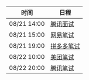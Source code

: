 | 时间          | 日程                                                                                                                            |
| ----------- | ----------------------------------------------------------------------------------------------------------------------------- |
| 08/21 14:00 | [腾讯面试](https://www.google.com/calendar/event?eid=OXA3ZWJmbnZtMDY1bjBhYWZhbGVmaHEybTQgYzZrZW9pbGFmdjk5cDE5dmw3ZmFpZHU4bWtAZw)  |
| 08/21 15:00 | [网易笔试](https://www.google.com/calendar/event?eid=Z3FyMWhuZWk5MDM2MTdmc282Y3Vzc25vYTQgYzZrZW9pbGFmdjk5cDE5dmw3ZmFpZHU4bWtAZw)  |
| 08/21 19:00 | [拼多多笔试](https://www.google.com/calendar/event?eid=Z28xbXNyZ2c0aGxjazBkZWZkNHY3NjU3YXMgYzZrZW9pbGFmdjk5cDE5dmw3ZmFpZHU4bWtAZw) |
| 08/22 10:00 | [美团笔试](https://www.google.com/calendar/event?eid=dG10NGUyNDhzNWZycmZpbXNnbTVlamRxaGMgYzZrZW9pbGFmdjk5cDE5dmw3ZmFpZHU4bWtAZw)  |
| 08/22 20:00 | [腾讯笔试](https://www.google.com/calendar/event?eid=amg5NWdmNmJoM3RrcGIzMWU4NW1tZzU0cnMgYzZrZW9pbGFmdjk5cDE5dmw3ZmFpZHU4bWtAZw)  |